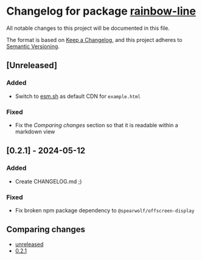 # Changelog for package [rainbow-line](https://github.com/spearwolf/visual-fx-web-components/tree/main/packages/rainbow-line)

All notable changes to this project will be documented in this file.

The format is based on [Keep a Changelog](https://keepachangelog.com/en/1.1.0/),
and this project adheres to [Semantic Versioning](https://semver.org/spec/v2.0.0.html).

## [Unreleased]

### Added

- Switch to [esm.sh](https://esm.sh/) as default CDN for `example.html`

### Fixed

- Fix the _Comparing changes_ section so that it is readable within a markdown view


## [0.2.1] - 2024-05-12

### Added

- Create CHANGELOG.md ;)

### Fixed

- Fix broken npm package dependency to `@spearwolf/offscreen-display`


## Comparing changes

- [unreleased](https://github.com/spearwolf/visual-fx-web-components/compare/rainbow-line-v0.2.1...HEAD)
- [0.2.1](https://github.com/spearwolf/visual-fx-web-components/compare/rainbow-line-v0.2.0...rainbow-line-v0.2.1)
